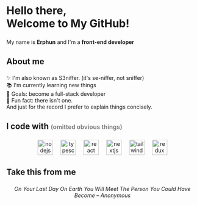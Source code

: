 <h1 align="left">Hello there,<br> Welcome to My GitHub!</h1>


###

<p align="left">My name is <strong>Erphun</strong> and I'm a <strong>front-end developer</strong></p>

###

<h2 align="left">About me</h2>

###

<p align="left">✨ I'm also known as S3niffer. (it's se-niffer, not sniffer)<br>📚 I'm currently learning new things<br>🎯 Goals: become a full-stack developer<br>🎲 Fun fact: there isn't one.<br>And just for the record I prefer to explain things concisely.</p>

###

<h2 align="left">I code with <span style="font-size: 0.75em;color: #808080">(omitted obvious things)</span></h2>


###

<div align="center">
  <img src="https://cdn.jsdelivr.net/gh/devicons/devicon/icons/nodejs/nodejs-original.svg" height="40" alt="nodejs logo"  />
  <img width="12" />
  <img src="https://cdn.jsdelivr.net/gh/devicons/devicon/icons/typescript/typescript-original.svg" height="40" alt="typescript logo"  />
  <img width="12" />
  <img src="https://cdn.jsdelivr.net/gh/devicons/devicon/icons/react/react-original.svg" height="40" alt="react logo"  />
  <img width="12" />
  <img src="https://cdn.jsdelivr.net/gh/devicons/devicon/icons/nextjs/nextjs-original.svg" height="40" alt="nextjs logo"  />
  <img width="12" />
  <img src="https://cdn.simpleicons.org/tailwindcss/06B6D4" height="40" alt="tailwindcss logo"  />
  <img width="12" />
  <img src="https://cdn.jsdelivr.net/gh/devicons/devicon/icons/redux/redux-original.svg" height="40" alt="redux logo"  />
</div>

###

<h2 align="left">Take this from me</h2>

###
<p align="center"><em>On Your Last Day On Earth You Will Meet The Person You Could Have Become – Anonymous</em></p>

###
